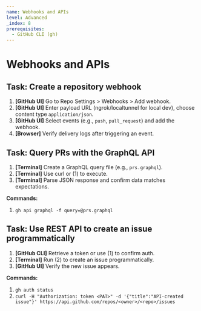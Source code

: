 ```yaml
---
name: Webhooks and APIs
level: Advanced
_index: 8
prerequisites:
  - GitHub CLI (gh)
---
```


# Webhooks and APIs

## Task: Create a repository webhook

1. **[GitHub UI]** Go to Repo Settings > Webhooks > Add webhook.
2. **[GitHub UI]** Enter payload URL (ngrok/localtunnel for local dev), choose content type `application/json`.
3. **[GitHub UI]** Select events (e.g., `push`, `pull_request`) and add the webhook.
4. **[Browser]** Verify delivery logs after triggering an event.

## Task: Query PRs with the GraphQL API

1. **[Terminal]** Create a GraphQL query file (e.g., `prs.graphql`).
2. **[Terminal]** Use curl or (1) to execute.
3. **[Terminal]** Parse JSON response and confirm data matches expectations.

**Commands:**
1. `gh api graphql -f query=@prs.graphql`

## Task: Use REST API to create an issue programmatically

1. **[GitHub CLI]** Retrieve a token or use (1) to confirm auth.
2. **[Terminal]** Run (2) to create an issue programmatically.
3. **[GitHub UI]** Verify the new issue appears.

**Commands:**
1. `gh auth status`
2. `curl -H "Authorization: token <PAT>" -d '{"title":"API-created issue"}' https://api.github.com/repos/<owner>/<repo>/issues`

